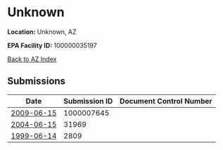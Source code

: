 # Unknown

**Location:** Unknown, AZ

**EPA Facility ID:** 100000035197

[Back to AZ Index](../../index.md)

## Submissions

| Date | Submission ID | Document Control Number |
|------|--------------|-------------------------|
| [2009-06-15](submissions/1000007645.md) | 1000007645 |  |
| [2004-06-15](submissions/31969.md) | 31969 |  |
| [1999-06-14](submissions/2809.md) | 2809 |  |
